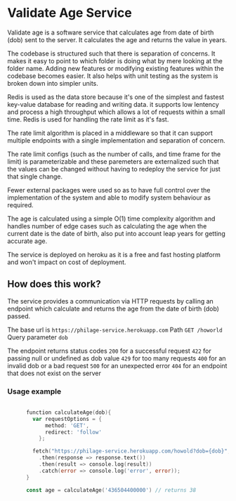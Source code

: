 # Validate Age Service

Validate age is a software service that calculates age from date of birth (dob) sent to the server. It calculates the age and returns the value in years.

The codebase is structured such that there is separation of concerns. It makes it easy to point to which folder is doing what by mere looking at the folder name. Adding new features or modifying existing features within the codebase becomes easier. It also helps with unit testing as the system is broken down into simpler units.

Redis is used as the data store because it's one of the simplest and fastest key-value database for reading and writing data. it supports low lentency and process a high throughput which allows a lot of requests within a small time. Redis is used for handling the rate limit as it's fast.

The rate limit algorithm is placed in a middleware so that it can support multiple endpoints with a single implementation and separation of concern.

The rate limit configs (such as the number of calls, and time frame for the limit) is parameterizable and these paremeters are externalized such that the values can be changed without having to redeploy the service for just that single change.

Fewer external packages were used so as to have full control over the implementation of the system and able to modify system behaviour as required.

The age is calculated using a simple O(1) time complexity algorithm and handles number of edge cases such as calculating the age when the current date is the date of birth, also put into account leap years for getting accurate age.

The service is deployed on heroku as it is a free and fast hosting platform and won't impact on cost of deployment.

## How does this work?

The service provides a communication via HTTP requests by calling an endpoint which calculate and returns the age from the date of birth (dob) passed.

The base url is `https://philage-service.herokuapp.com`
Path `GET /howorld`
Query parameter `dob`

The endpoint returns status codes
`200` for a successful request
`422` for passing null or undefined as dob value
`429` for too many requests
`400` for an invalid dob or a bad request
`500` for an unexpected error
`404` for an endpoint that does not exist on the server

### Usage example
```go
  
      function calculateAge(dob){
        var requestOptions = {
            method: 'GET',
            redirect: 'follow'
          };

        fetch("https://philage-service.herokuapp.com/howold?dob={dob}", requestOptions)
          .then(response => response.text())
          .then(result => console.log(result))
          .catch(error => console.log('error', error));
      }

      const age = calculateAge('436504400000') // returns 38
```